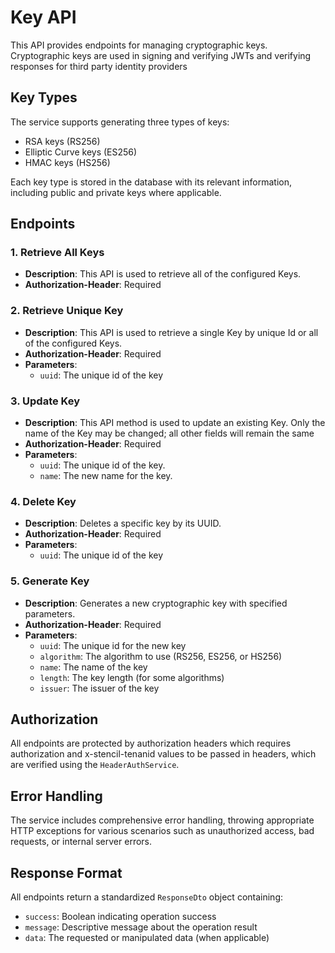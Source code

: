 # Key API

This API provides endpoints for managing cryptographic keys. Cryptographic keys are used in signing and verifying JWTs and verifying responses for third party identity providers


## Key Types
The service supports generating three types of keys:
- RSA keys (RS256)
- Elliptic Curve keys (ES256)
- HMAC keys (HS256)

Each key type is stored in the database with its relevant information, including public and private keys where applicable.

## Endpoints

### 1. Retrieve All Keys
- **Description**: This API is used to retrieve all of the configured Keys.
- **Authorization-Header**: Required

### 2. Retrieve Unique Key
- **Description**: This API is used to retrieve a single Key by unique Id or all of the configured Keys.
- **Authorization-Header**: Required
- **Parameters**: 
  - `uuid`: The unique id of the key

### 3. Update Key
- **Description**: This API method is used to update an existing Key.
Only the name of the Key may be changed; all other fields will remain the same
- **Authorization-Header**: Required
- **Parameters**: 
  - `uuid`: The unique id of the key.
  - `name`: The new name for the key.

### 4. Delete Key
- **Description**: Deletes a specific key by its UUID.
- **Authorization-Header**: Required
- **Parameters**: 
  - `uuid`: The unique id of the key

### 5. Generate Key
- **Description**: Generates a new cryptographic key with specified parameters.
- **Authorization-Header**: Required
- **Parameters**: 
  - `uuid`: The unique id for the new key
  - `algorithm`: The algorithm to use (RS256, ES256, or HS256)
  - `name`: The name of the key
  - `length`: The key length (for some algorithms)
  - `issuer`: The issuer of the key

## Authorization
All endpoints are protected by authorization headers which requires authorization and x-stencil-tenanid values to be passed in headers, which are verified using the `HeaderAuthService`.

## Error Handling
The service includes comprehensive error handling, throwing appropriate HTTP exceptions for various scenarios such as unauthorized access, bad requests, or internal server errors.

## Response Format
All endpoints return a standardized `ResponseDto` object containing:
- `success`: Boolean indicating operation success
- `message`: Descriptive message about the operation result
- `data`: The requested or manipulated data (when applicable)
